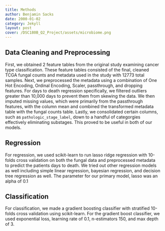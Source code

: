 ```yaml
---
title: Methods
author: Benjamin Sacks
date: 2000-01-02
category: Jekyll
layout: post
cover: /DSC180B_Q2_Project/assets/microbiome.png
---
```


## Data Cleaning and Preprocessing

First, we obtained 2 feature tables from the original study examining cancer type classification. These feature tables consisted of the final, cleaned TCGA fungal counts and metadata used in the study with 12773 total samples. Next, we preprocessed the metadata using a combination of One Hot Encoding, Ordinal Encoding, Scaler, passthrough, and dropping features. For days to death regression specifically, we filtered outliers greater than 10,000 days to prevent them from skewing the data. We then imputed missing values, which were primarily from the passthrough features, with the column mean and combined the transformed metadata table with the fungal counts table. Lastly, we consolidated certain columns, such as `pathologic_stage_label`, down to a handful of categorgies effectively eliminating substages. This proved to be useful in both of our models.

## Regression

For regression, we used scikit-learn to run lasso ridge regression with 10-folds cross validation on both the fungal data and preprocessed metadata to predict the patients days to death. We tried out other regression models as well including simple linear regression, bayesian regression, and decision tree regression as well. The parameter for our primary model, lasso was an alpha of 0.1

## Classification

For classification, we made a gradient boosting classifier with stratified 10-folds cross validation using scikit-learn. For the gradient boost classifier, we used exponential loss, learning rate of 0.1, n-estimators 150, and max depth of 3.